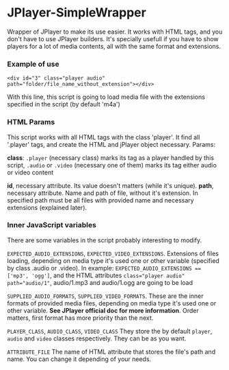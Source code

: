 JPlayer-SimpleWrapper
=====================

Wrapper of JPlayer to make its use easier.
It works with HTML tags, and you don't have to use JPlayer builders. It's specially usefull if you have to show players for a lot of media contents, all with the same format and extensions.

### Example of use

	<div id="3" class="player audio" path="folder/file_name_without_extension"></div>

  With this line, this script is going to load media file with the extensions specified in the script (by default 'm4a')
  
### HTML Params

This script works with all HTML tags with the class 'player'. It find all '.player' tags, and create the HTML and jPlayer object necessary. Params:

**class**:
`.player` 
(necessary class) marks its tag as a player handled by this script, 
`.audio` or `.video` 
(necessary one of them) marks its tag either audio or video content
  
**id**, necessary attribute. Its value doesn't matters (while it's unique).
**path**, necessary attribute. Name and path of file, without it's extension. In specified path must be all files with provided name and necessary extensions (explained later).

### Inner JavaScript variables

There are some variables in the script probably interesting to modify.
  
  `EXPECTED_AUDIO_EXTENSIONS`, `EXPECTED_VIDEO_EXTENSIONS`.
  Extensions of files loading, depending on media type it's used one or other variable (specified by class .audio or .video).
  In example: `EXPECTED_AUDIO_EXTENSIONS == ['mp3', 'ogg']`, and the HTML attributes  `class="player audio" path="audio/1"`, audio/1.mp3 and audio/1.ogg are going to be load
  
  
  `SUPPLIED_AUDIO_FORMATS`, `SUPPLIED_VIDEO_FORMATS`.
  These are the inner formats of provided media files, depending on media type it's used one or other variable. **See JPlayer official doc for more information**.
  Order matters, first format has more priority than the next.
  
  `PLAYER_CLASS`, `AUDIO_CLASS`, `VIDEO_CLASS`
  They store the by default `player`, `audio` and `video` classes respectively. They can be as you want.
  
  `ATTRIBUTE_FILE`
  The name of HTML attribute that stores the file's path and name. You can change it depending of your needs.
	
